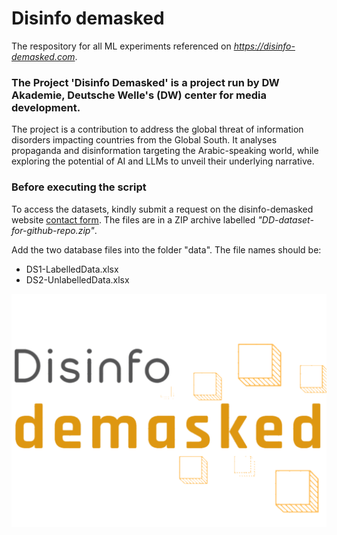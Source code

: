 # Disinfo demasked #
The respository for all ML experiments referenced on *https://disinfo-demasked.com*.

### The Project 'Disinfo Demasked' is a project run by DW Akademie, Deutsche Welle's (DW) center for media development. 

The project is a contribution to address the global threat of information disorders impacting 
countries from the Global South. It analyses propaganda and disinformation targeting the 
Arabic-speaking world, while exploring the potential of AI and LLMs to unveil their 
underlying narrative. 

### Before executing the script
To access the datasets, kindly submit a request on the disinfo-demasked website [contact form](https://www.disinfo-demasked.com/#contact).
The files are in a ZIP archive labelled *"DD-dataset-for-github-repo.zip"*.

Add the two database files into the folder "data". The file names should be:
- DS1-LabelledData.xlsx
- DS2-UnlabelledData.xlsx

![Disinfo Demasked Logo](https://github.com/dw-innovation/disinfo-demasked/blob/main/DD-logo.png?raw=true)
